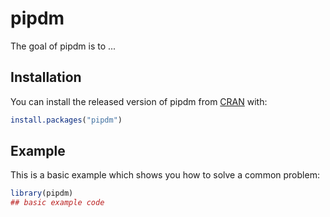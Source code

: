 
# pipdm

<!-- badges: start -->
<!-- badges: end -->

The goal of pipdm is to ...

## Installation

You can install the released version of pipdm from [CRAN](https://CRAN.R-project.org) with:

``` r
install.packages("pipdm")
```

## Example

This is a basic example which shows you how to solve a common problem:

``` r
library(pipdm)
## basic example code
```

